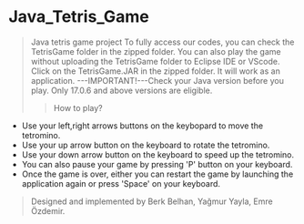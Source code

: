 # Java_Tetris_Game
>Java tetris game project
>To fully access our codes, you can check the TetrisGame folder in the zipped folder.
>You can also play the game without uploading the TetrisGame folder to Eclipse IDE or VScode. Click on the TetrisGame.JAR in the zipped folder. It will work as an application.
---IMPORTANT!---Check your Java version before you play. Only 17.0.6 and above versions are eligible.
>>How to play?
- Use your left,right arrows buttons on the keybopard to move the tetromino.
- Use your up arrow button on the keyboard to rotate the tetromino.
- Use your down arrow button on the keyboard to speed up the tetromino.
- You can also pause your game by pressing 'P' button on your keyboard.
- Once the game is over, either you can restart the game by launching the application again or press 'Space' on your keyboard. 

>Designed and implemented by Berk Belhan, Yağmur Yayla, Emre Özdemir. 
